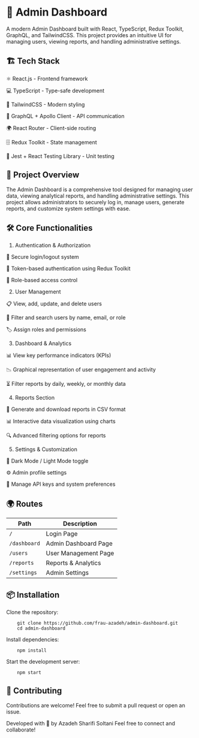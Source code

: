 # 🚀 Admin Dashboard

A modern Admin Dashboard built with React, TypeScript, Redux Toolkit, GraphQL, and TailwindCSS. This project provides an intuitive UI for managing users, viewing reports, and handling administrative settings.

## 🏗️ Tech Stack

⚛️ React.js - Frontend framework

💻 TypeScript - Type-safe development

🎨 TailwindCSS - Modern styling

🔄 GraphQL + Apollo Client - API communication

🌍 React Router - Client-side routing

🗄️ Redux Toolkit - State management

🧪 Jest + React Testing Library - Unit testing

## 📖 Project Overview

The Admin Dashboard is a comprehensive tool designed for managing user data, viewing analytical reports, and handling administrative settings. This project allows administrators to securely log in, manage users, generate reports, and customize system settings with ease.

## 🛠️ Core Functionalities

1. Authentication & Authorization

🔐 Secure login/logout system

🔄 Token-based authentication using Redux Toolkit

👥 Role-based access control

2. User Management

📋 View, add, update, and delete users

🔎 Filter and search users by name, email, or role

🏷️ Assign roles and permissions

3. Dashboard & Analytics

📊 View key performance indicators (KPIs)

📉 Graphical representation of user engagement and activity

⏳ Filter reports by daily, weekly, or monthly data

4. Reports Section

📑 Generate and download reports in CSV format

📊 Interactive data visualization using charts

🔍 Advanced filtering options for reports

5. Settings & Customization

🎨 Dark Mode / Light Mode toggle

⚙️ Admin profile settings

🔑 Manage API keys and system preferences

## 🌍 Routes

| Path         | Description              |
|--------------|--------------------------|
| `/`          | Login Page               |
| `/dashboard` | Admin Dashboard Page     |
| `/users`     | User Management Page     |
| `/reports`   | Reports & Analytics      |
| `/settings`  | Admin Settings           |


## 📦 Installation

Clone the repository:

        git clone https://github.com/frau-azadeh/admin-dashboard.git
        cd admin-dashboard

Install dependencies:

        npm install

Start the development server:

        npm start

## 🤝 Contributing

Contributions are welcome! Feel free to submit a pull request or open an issue.

Developed with 🌻 by Azadeh Sharifi Soltani Feel free to connect and collaborate!
